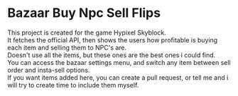 # Bazaar Buy Npc Sell Flips

This project is created for the game Hypixel Skyblock.  
It fetches the official API, then shows the users how profitable is buying each item and selling them to NPC's are.  
Doesn't use all the items, but these ones are the best ones i could find.  
You can access the bazaar settings menu, and switch any item between sell order and insta-sell options.  
If you want items added here, you can create a pull request, or tell me and i will try to create time to include them myself.